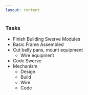 ```yaml
---
layout: content
---
```


### Tasks

* Finish Building Swerve Modules
* Basic Frame Assembled
* Cut belly pans, mount equipment
    * Wire equipment
* Code Swerve
* Mechanism
    * Design
    * Build
    * Wire
    * Code
